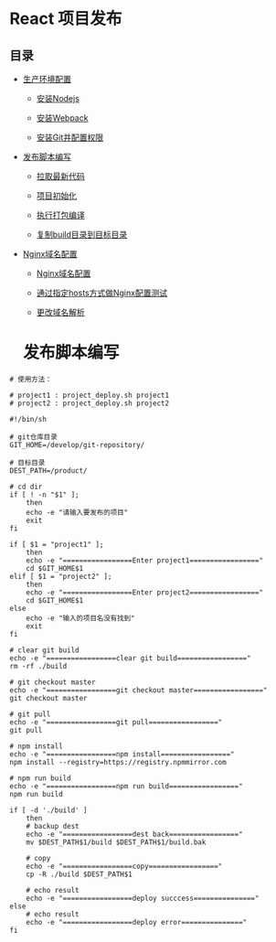 # React 项目发布

## 目录

* [生产环境配置](#生产环境配置)

  * [安装Nodejs](#安装nodejs)

  * [安装Webpack](#安装webpack)

  * [安装Git并配置权限](#安装Git并配置权限)

* [发布脚本编写](#发布脚本编写)

  * [拉取最新代码](#拉取最新代码)

  * [项目初始化](#项目初始化)

  * [执行打包编译](#执行打包编译)

  * [复制build目录到目标目录](#复制build目录到目标目录)

* [Nginx域名配置](#nginx域名配置)

  * [Nginx域名配置](#nginx域名配置)

  * [通过指定hosts方式做Nginx配置测试](#通过指定hosts方式做nginx配置测试)

  * [更改域名解析](#更改域名解析)

  # 发布脚本编写

```shell
# 使用方法：

# project1 : project_deploy.sh project1
# project2 : project_deploy.sh project2

```

```shell
#!/bin/sh

# git仓库目录
GIT_HOME=/develop/git-repository/

# 目标目录
DEST_PATH=/product/

# cd dir
if [ ! -n "$1" ];
    then
    echo -e "请输入要发布的项目"
    exit
fi

if [ $1 = "project1" ];
    then
    echo -e "=================Enter project1================="
    cd $GIT_HOME$1
elif [ $1 = "project2" ];
    then
    echo -e "=================Enter project2================="
    cd $GIT_HOME$1
else
    echo -e "输入的项目名没有找到"
    exit
fi

# clear git build
echo -e "=================clear git build================="
rm -rf ./build

# git checkout master
echo -e "=================git checkout master================="
git checkout master

# git pull
echo -e "=================git pull================="
git pull

# npm install
echo -e "=================npm install================="
npm install --registry=https://registry.npmmirror.com

# npm run build
echo -e "=================npm run build================="
npm run build

if [ -d './build' ]
    then
    # backup dest
    echo -e "=================dest back================="
    mv $DEST_PATH$1/build $DEST_PATH$1/build.bak

    # copy
    echo -e "=================copy================="
    cp -R ./build $DEST_PATH$1

    # echo result
    echo -e "=================deploy succcess==============="
else
    # echo result
    echo -e "=================deploy error==============="
fi
```
